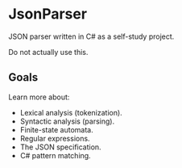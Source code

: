 # JsonParser

JSON parser written in C# as a self-study project.

Do not actually use this.

## Goals

Learn more about:
- Lexical analysis (tokenization).
- Syntactic analysis (parsing).
- Finite-state automata.
- Regular expressions.
- The JSON specification.
- C# pattern matching.